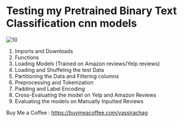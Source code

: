 # **Testing my Pretrained Binary Text Classification cnn models**

![10](https://github.com/user-attachments/assets/6719bd89-737a-40d4-9238-39bc4a7b2e6f)

1. Imports and Downloads
2. Functions
3. Loading Models (Trained on Amazon reviews/Yelp reviews)
4. Loading and Shuffeling the test Data 
5. Partitioning the Data and Filtering columns
6. Preprocessing and Tokenization
7. Padding and Label Encoding 
8. Cross-Evaluating the model on Yelp and Amazon Reviews
9. Evaluating the models on Manually Inputted Reviews

Buy Me a Coffee : https://buymeacoffee.com/yassirachag
